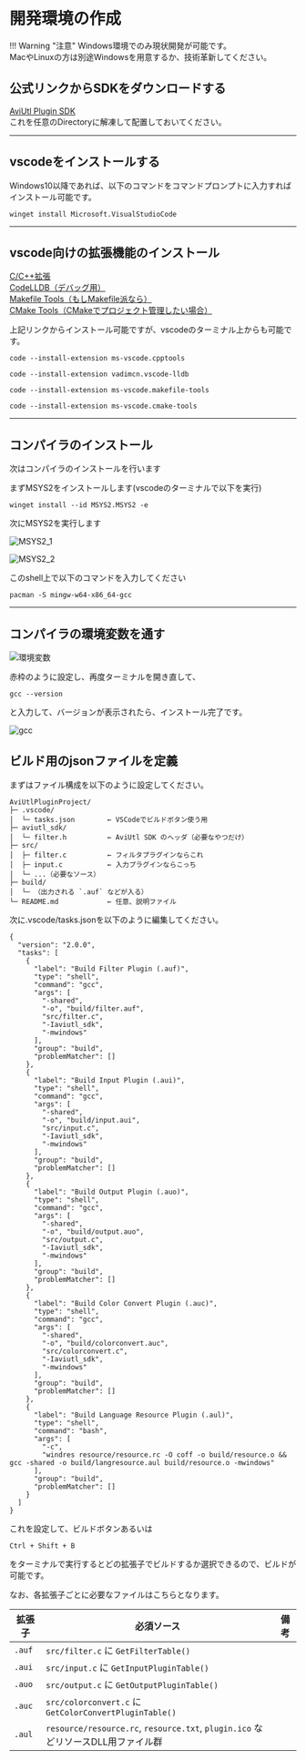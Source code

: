 # 開発環境の作成

!!! Warning "注意"
    Windows環境でのみ現状開発が可能です。  
    MacやLinuxの方は別途Windowsを用意するか、技術革新してください。

## 公式リンクからSDKをダウンロードする

[AviUtl Plugin SDK](https://spring-fragrance.mints.ne.jp/aviutl/aviutl_plugin_sdk.zip)  
これを任意のDirectoryに解凍して配置しておいてください。

---

## vscodeをインストールする

Windows10以降であれば、以下のコマンドをコマンドプロンプトに入力すればインストール可能です。

```
winget install Microsoft.VisualStudioCode
```

---

## vscode向けの拡張機能のインストール

[C/C++拡張](https://marketplace.visualstudio.com/items?itemName=ms-vscode.cpptools)  
[CodeLLDB（デバッグ用）](https://marketplace.visualstudio.com/items?itemName=vadimcn.vscode-lldb)  
[Makefile Tools（もしMakefile派なら）](https://marketplace.visualstudio.com/items?itemName=ms-vscode.makefile-tools)  
[CMake Tools（CMakeでプロジェクト管理したい場合）](https://marketplace.visualstudio.com/items?itemName=ms-vscode.cmake-tools)

上記リンクからインストール可能ですが、vscodeのターミナル上からも可能です。  

```
code --install-extension ms-vscode.cpptools  
```

```
code --install-extension vadimcn.vscode-lldb
```

```
code --install-extension ms-vscode.makefile-tools  
```

```
code --install-extension ms-vscode.cmake-tools  
```

---

## コンパイラのインストール

次はコンパイラのインストールを行います

まずMSYS2をインストールします(vscodeのターミナルで以下を実行)

```
winget install --id MSYS2.MSYS2 -e
```

次にMSYS2を実行します

![MSYS2_1](../img/how_to_sdk_dev_env/1.png)

![MSYS2_2](../img/how_to_sdk_dev_env/2.png)

このshell上で以下のコマンドを入力してください

```
pacman -S mingw-w64-x86_64-gcc
```

---

## コンパイラの環境変数を通す

![環境変数](../img/how_to_sdk_dev_env/3.png)

赤枠のように設定し、再度ターミナルを開き直して、

```
gcc --version
```

と入力して、バージョンが表示されたら、インストール完了です。

![gcc](../img/how_to_sdk_dev_env/4.png)

## ビルド用のjsonファイルを定義

まずはファイル構成を以下のように設定してください。

```
AviUtlPluginProject/
├─ .vscode/
│  └─ tasks.json        ← VSCodeでビルドボタン使う用
├─ aviutl_sdk/
│  └─ filter.h          ← AviUtl SDK のヘッダ（必要なやつだけ）
├─ src/
│  ├─ filter.c          ← フィルタプラグインならこれ
│  ├─ input.c           ← 入力プラグインならこっち
│  └─ ...（必要なソース） 
├─ build/
│  └─ （出力される `.auf` などが入る）
└─ README.md            ← 任意、説明ファイル
```

次に.vscode/tasks.jsonを以下のように編集してください。

```
{
  "version": "2.0.0",
  "tasks": [
    {
      "label": "Build Filter Plugin (.auf)",
      "type": "shell",
      "command": "gcc",
      "args": [
        "-shared",
        "-o", "build/filter.auf",
        "src/filter.c",
        "-Iaviutl_sdk",
        "-mwindows"
      ],
      "group": "build",
      "problemMatcher": []
    },
    {
      "label": "Build Input Plugin (.aui)",
      "type": "shell",
      "command": "gcc",
      "args": [
        "-shared",
        "-o", "build/input.aui",
        "src/input.c",
        "-Iaviutl_sdk",
        "-mwindows"
      ],
      "group": "build",
      "problemMatcher": []
    },
    {
      "label": "Build Output Plugin (.auo)",
      "type": "shell",
      "command": "gcc",
      "args": [
        "-shared",
        "-o", "build/output.auo",
        "src/output.c",
        "-Iaviutl_sdk",
        "-mwindows"
      ],
      "group": "build",
      "problemMatcher": []
    },
    {
      "label": "Build Color Convert Plugin (.auc)",
      "type": "shell",
      "command": "gcc",
      "args": [
        "-shared",
        "-o", "build/colorconvert.auc",
        "src/colorconvert.c",
        "-Iaviutl_sdk",
        "-mwindows"
      ],
      "group": "build",
      "problemMatcher": []
    },
    {
      "label": "Build Language Resource Plugin (.aul)",
      "type": "shell",
      "command": "bash",
      "args": [
        "-c",
        "windres resource/resource.rc -O coff -o build/resource.o && gcc -shared -o build/langresource.aul build/resource.o -mwindows"
      ],
      "group": "build",
      "problemMatcher": []
    }
  ]
}
```

これを設定して、ビルドボタンあるいは  

```
Ctrl + Shift + B
```

をターミナルで実行するとどの拡張子でビルドするか選択できるので、ビルドが可能です。

なお、各拡張子ごとに必要なファイルはこちらとなります。

| 拡張子    | 必須ソース                                                                | 備考 |
| ------ | -------------------------------------------------------------------- | -- |
| `.auf` | `src/filter.c` に `GetFilterTable()`                                  |    |
| `.aui` | `src/input.c` に `GetInputPluginTable()`                              |    |
| `.auo` | `src/output.c` に `GetOutputPluginTable()`                            |    |
| `.auc` | `src/colorconvert.c` に `GetColorConvertPluginTable()`                |    |
| `.aul` | `resource/resource.rc`, `resource.txt`, `plugin.ico` などリソースDLL用ファイル群 |    |
